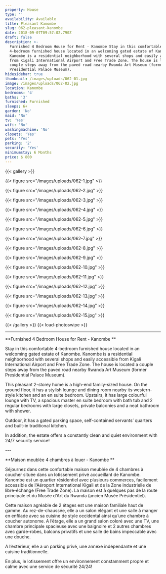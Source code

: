 ```yaml
---
property: House
type: ''
availability: Available
title: Pleasant Kanombe
slug: 062-pleasant-kanombe
date: 2018-09-07T09:57:02.790Z
draft: false
description: >-
  Furnished 4 Bedroom House for Rent - Kanombe Stay in this comfortable
  4-bedroom furnished house located in an welcoming gated estate of Kanombe.
  Kanombe is a residential neighborhood with several shops and easily accessible
  from Kigali International Airport and Free Trade Zone. The house is located a
  couple steps away from the paved road nearby Rwanda Art Museum (former
  Presidential Palace Museum).
hidesidebar: true
thumbnail: /images/uploads/062-01.jpg
image: /images/uploads/062-02.jpg
location: Kanombe
bedrooms: '4'
baths: '3'
furnished: Furnished
sleeps: 6+
garden: 'No'
maid: 'No'
tv: 'Yes'
wifi: 'No'
washingmachine: 'No'
closets: 'Yes'
pets: 'Yes'
parking: '2'
security: 'Yes'
minimumstay: 6 Months
price: $ 800
---
```

{{< gallery >}} 

{{< figure src="/images/uploads/062-1.jpg" >}} 

{{< figure src="/images/uploads/062-2.jpg" >}}

 {{< figure src="/images/uploads/062-3.jpg" >}} 

{{< figure src="/images/uploads/062-4.jpg" >}}

{{< figure src="/images/uploads/062-5.jpg" >}}

 {{< figure src="/images/uploads/062-6.jpg" >}}

 {{< figure src="/images/uploads/062-7.jpg" >}}

 {{< figure src="/images/uploads/062-8.jpg" >}}

{{< figure src="/images/uploads/062-9.jpg" >}} 

{{< figure src="/images/uploads/062-10.jpg" >}}

 {{< figure src="/images/uploads/062-11.jpg" >}} 

{{< figure src="/images/uploads/062-12.jpg" >}}

{{< figure src="/images/uploads/062-13.jpg" >}}

{{< figure src="/images/uploads/062-14.jpg" >}}

{{< figure src="/images/uploads/062-15.jpg" >}}

 {{< /gallery >}} {{< load-photoswipe >}}

****

**Furnished 4 Bedroom House for Rent - Kanombe**

Stay in this comfortable 4-bedroom furnished house located in an welcoming gated estate of Kanombe. Kanombe is a residential neighborhood with several shops and easily accessible from Kigali International Airport and Free Trade Zone. The house is located a couple steps away from the paved road nearby Rwanda Art Museum (former Presidential Palace Museum).

This pleasant 2-storey home is a high-end family-sized house. On the ground floor, it has a stylish lounge and dining room nearby its western-style kitchen and an en suite bedroom. Upstairs, it has large colourful lounge with TV, a spacious master en suite bedroom with bath tub and 2 regular bedrooms with large closets, private balconies and a neat bathroom with shower.

Outdoor, it has a gated parking space, self-contained servants’ quarters and built-in traditional kitchen.

In addition, the estate offers a constantly clean and quiet environment with 24/7 security service!

\---

**Maison meublée 4 chambres à louer - Kanombe**

Séjournez dans cette confortable maison meublée de 4 chambres à coucher située dans un lotissement privé accueillant de Kanombe. Kanombe est un quartier résidentiel avec plusieurs commerces, facilement accessible de l'Aéroport International Kigali et de la Zone industrielle de libre-échange (Free Trade Zone). La maison est à quelques pas de la route principale et du Musée d'Art du Rwanda (ancien Musée Présidentiel).

Cette maison agréable de 2 étages est une maison familiale haut de gamme. Au rez-de-chaussée, elle a un salon élégant et une salle à manger en enfilade avec sa cuisine de style occidental ainsi qu’une chambre à coucher autonome. A l’étage, elle a un grand salon coloré avec une TV, une chambre principale spacieuse avec une baignoire et 2 autres chambres avec garde-robes, balcons privatifs et une salle de bains impeccable avec une douche.

A l’extérieur, elle a un parking privé, une annexe indépendante et une cuisine traditionnelle.

En plus, le lotissement offre un environnement constamment propre et calme avec une service de sécurité 24/24!
